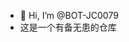 - 👋 Hi, I’m @BOT-JC0079
- 这是一个有备无患的仓库
<!---
BOT-JC0079/BOT-JC0079 is a ✨ special ✨ repository because its `README.md` (this file) appears on your GitHub profile.
You can click the Preview link to take a look at your changes.
--->

